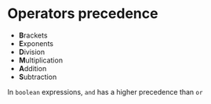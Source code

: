 # Operators precedence

- **B**rackets
- **E**xponents
- **D**ivision
- **M**ultiplication
- **A**ddition
- **S**ubtraction

In `boolean` expressions, `and` has a higher precedence than `or`
